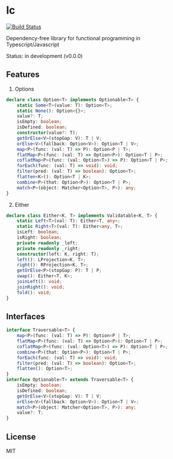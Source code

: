# lc

[![Build Status](https://travis-ci.org/eakarpov/manatki.svg?branch=master)](https://travis-ci.org/eakarpov/manatki)

Dependency-free library for functional programming in Typescript/Javascript

Status: in development (v0.0.0)

## Features

1. Options

```typescript
declare class Option<T> implements Optionable<T> {
    static Some<T>(value: T): Option<T>;
    static None(): Option<{}>;
    value?: T;
    isEmpty: boolean;
    isDefined: boolean;
    constructor(value?: T);
    getOrElse<V>(stopGap: V): T | V;
    orElse<V>(fallback: Option<V>): Option<T | V>;
    map<P>(func: (val: T) => P): Option<P | T>;
    flatMap<P>(func: (val: T) => Option<P>): Option<T | P>;
    coflatMap<P>(func: (val: Option<T>) => P): Option<T | P>;
    forEach(func: (val: T) => void): void;
    filter(pred: (val: T) => boolean): Option<T>;
    flatten<K>(): Option<T | K>;
    combine<P>(that: Option<P>): Option<T | P>;
    match<P>(object: Matcher<Option<T>, P>): any;
}
```

2. Either

```typescript
declare class Either<K, T> implements Validatable<K, T> {
    static Left<T>(val: T): Either<T, any>;
    static Right<T>(val: T): Either<any, T>;
    isLeft: boolean;
    isRight: boolean;
    private readonly _left;
    private readonly _right;
    constructor(left: K, right: T);
    left(): LProjection<K, T>;
    right(): RProjection<K, T>;
    getOrElse<P>(stopGap: P): T | P;
    swap(): Either<T, K>;
    joinLeft(): void;
    joinRight(): void;
    fold(): void;
}
```

## Interfaces

```typescript
interface Traversable<T> {
    map<P>(func: (val: T) => P): Option<P | T>;
    flatMap<P>(func: (val: T) => Option<P>): Option<T | P>;
    coflatMap<P>(func: (val: Option<T>) => P): Option<T | P>;
    combine<P>(that: Option<P>): Option<T | P>;
    forEach(func: (val: T) => void): void;
    filter(pred: (val: T) => boolean): Option<T>;
    flatten(): Option<T>;
}
interface Optionable<T> extends Traversable<T> {
    isEmpty: boolean;
    isDefined: boolean;
    getOrElse<V>(stopGap: V): T | V;
    orElse<V>(fallback: Option<V>): Option<T | V>;
    match<P>(object: Matcher<Option<T>, P>): any;
    value?: T;
}
```


## License

MIT
